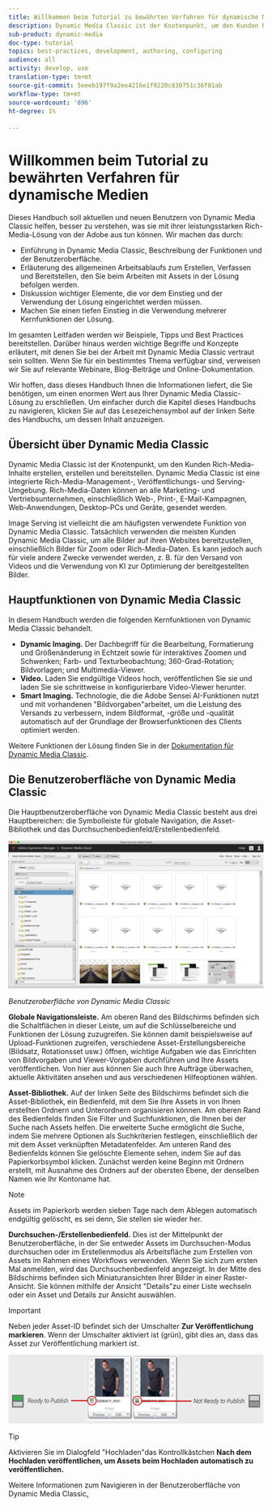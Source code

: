 ```yaml
---
title: Willkommen beim Tutorial zu bewährten Verfahren für dynamische Medien
description: Dynamic Media Classic ist der Knotenpunkt, um den Kunden Rich-Media-Inhalte erstellen, erstellen und bereitstellen. Dieses Tutorial zu Best Practices wurde erstellt, um aktuellen und neuen Benutzern von Dynamic Media Classic zu helfen, besser zu verstehen, was sie mit dieser leistungsstarken Rich-Media-Lösung von der Adobe aus tun können. In diesem Teil des Tutorials erfahren Sie, was Dynamic Media Classic ist, und erhalten einen kurzen Überblick über die wichtigsten Funktionen und die Benutzeroberfläche.
sub-product: dynamic-media
doc-type: tutorial
topics: best-practices, development, authoring, configuring
audience: all
activity: develop, use
translation-type: tm+mt
source-git-commit: 5eeeb197f9a2ee4216e1f9220c830751c36f01ab
workflow-type: tm+mt
source-wordcount: '896'
ht-degree: 1%

---
```



# Willkommen beim Tutorial zu bewährten Verfahren für dynamische Medien

Dieses Handbuch soll aktuellen und neuen Benutzern von Dynamic Media Classic helfen, besser zu verstehen, was sie mit ihrer leistungsstarken Rich-Media-Lösung von der Adobe aus tun können. Wir machen das durch:

- Einführung in Dynamic Media Classic, Beschreibung der Funktionen und der Benutzeroberfläche.
- Erläuterung des allgemeinen Arbeitsablaufs zum Erstellen, Verfassen und Bereitstellen, den Sie beim Arbeiten mit Assets in der Lösung befolgen werden.
- Diskussion wichtiger Elemente, die vor dem Einstieg und der Verwendung der Lösung eingerichtet werden müssen.
- Machen Sie einen tiefen Einstieg in die Verwendung mehrerer Kernfunktionen der Lösung.

Im gesamten Leitfaden werden wir Beispiele, Tipps und Best Practices bereitstellen. Darüber hinaus werden wichtige Begriffe und Konzepte erläutert, mit denen Sie bei der Arbeit mit Dynamic Media Classic vertraut sein sollten. Wenn Sie für ein bestimmtes Thema verfügbar sind, verweisen wir Sie auf relevante Webinare, Blog-Beiträge und Online-Dokumentation.

Wir hoffen, dass dieses Handbuch Ihnen die Informationen liefert, die Sie benötigen, um einen enormen Wert aus Ihrer Dynamic Media Classic-Lösung zu erschließen. Um einfacher durch die Kapitel dieses Handbuchs zu navigieren, klicken Sie auf das Lesezeichensymbol auf der linken Seite des Handbuchs, um dessen Inhalt anzuzeigen.

## Übersicht über Dynamic Media Classic

Dynamic Media Classic ist der Knotenpunkt, um den Kunden Rich-Media-Inhalte erstellen, erstellen und bereitstellen. Dynamic Media Classic ist eine integrierte Rich-Media-Management-, Veröffentlichungs- und Serving-Umgebung. Rich-Media-Daten können an alle Marketing- und Vertriebsunternehmen, einschließlich Web-, Print-, E-Mail-Kampagnen, Web-Anwendungen, Desktop-PCs und Geräte, gesendet werden.

Image Serving ist vielleicht die am häufigsten verwendete Funktion von Dynamic Media Classic. Tatsächlich verwenden die meisten Kunden Dynamic Media Classic, um alle Bilder auf ihren Websites bereitzustellen, einschließlich Bilder für Zoom oder Rich-Media-Daten. Es kann jedoch auch für viele andere Zwecke verwendet werden, z. B. für den Versand von Videos und die Verwendung von KI zur Optimierung der bereitgestellten Bilder.

## Hauptfunktionen von Dynamic Media Classic

In diesem Handbuch werden die folgenden Kernfunktionen von Dynamic Media Classic behandelt.

- **Dynamic Imaging.** Der Dachbegriff für die Bearbeitung, Formatierung und Größenänderung in Echtzeit sowie für interaktives Zoomen und Schwenken; Farb- und Texturbeobachtung; 360-Grad-Rotation; Bildvorlagen; und Multimedia-Viewer.
- **Video.** Laden Sie endgültige Videos hoch, veröffentlichen Sie sie und laden Sie sie schrittweise in konfigurierbare Video-Viewer herunter.
- **Smart Imaging.** Technologie, die die Adobe Sensei AI-Funktionen nutzt und mit vorhandenen &quot;Bildvorgaben&quot;arbeitet, um die Leistung des Versands zu verbessern, indem Bildformat, -größe und -qualität automatisch auf der Grundlage der Browserfunktionen des Clients optimiert werden.

Weitere Funktionen der Lösung finden Sie in der [Dokumentation für Dynamic Media Classic](https://docs.adobe.com/content/help/en/dynamic-media-classic/using/intro/introduction.html).

## Die Benutzeroberfläche von Dynamic Media Classic

Die Hauptbenutzeroberfläche von Dynamic Media Classic besteht aus drei Hauptbereichen: die Symbolleiste für globale Navigation, die Asset-Bibliothek und das Durchsuchenbedienfeld/Erstellenbedienfeld.

![image](assets/overview/overview-dmc-ui-ew.png)

_Benutzeroberfläche von Dynamic Media Classic_

**Globale Navigationsleiste.** Am oberen Rand des Bildschirms befinden sich die Schaltflächen in dieser Leiste, um auf die Schlüsselbereiche und Funktionen der Lösung zuzugreifen. Sie können damit beispielsweise auf Upload-Funktionen zugreifen, verschiedene Asset-Erstellungsbereiche (Bildsatz, Rotationsset usw.) öffnen, wichtige Aufgaben wie das Einrichten von Bildvorgaben und Viewer-Vorgaben durchführen und Ihre Assets veröffentlichen. Von hier aus können Sie auch Ihre Aufträge überwachen, aktuelle Aktivitäten ansehen und aus verschiedenen Hilfeoptionen wählen.

**Asset-Bibliothek.** Auf der linken Seite des Bildschirms befindet sich die Asset-Bibliothek, ein Bedienfeld, mit dem Sie Ihre Assets in von Ihnen erstellten Ordnern und Unterordnern organisieren können. Am oberen Rand des Bedienfelds finden Sie Filter und Suchfunktionen, die Ihnen bei der Suche nach Assets helfen. Die erweiterte Suche ermöglicht die Suche, indem Sie mehrere Optionen als Suchkriterien festlegen, einschließlich der mit dem Asset verknüpften Metadatenfelder. Am unteren Rand des Bedienfelds können Sie gelöschte Elemente sehen, indem Sie auf das Papierkorbsymbol klicken. Zunächst werden keine Beginn mit Ordnern erstellt, mit Ausnahme des Ordners auf der obersten Ebene, der denselben Namen wie Ihr Kontoname hat.

>[!NOTE]
>
>Assets im Papierkorb werden sieben Tage nach dem Ablegen automatisch endgültig gelöscht, es sei denn, Sie stellen sie wieder her.

**Durchsuchen-/Erstellenbedienfeld.** Dies ist der Mittelpunkt der Benutzeroberfläche, in der Sie entweder Assets im Durchsuchen-Modus durchsuchen oder im Erstellenmodus als Arbeitsfläche zum Erstellen von Assets im Rahmen eines Workflows verwenden. Wenn Sie sich zum ersten Mal anmelden, wird das Durchsuchenbedienfeld angezeigt. In der Mitte des Bildschirms befinden sich Miniaturansichten Ihrer Bilder in einer Raster-Ansicht. Sie können mithilfe der Ansicht &quot;Details&quot;zu einer Liste wechseln oder ein Asset und Details zur Ansicht auswählen.

>[!IMPORTANT]
>
>Neben jeder Asset-ID befindet sich der Umschalter **Zur Veröffentlichung markieren**. Wenn der Umschalter aktiviert ist (grün), gibt dies an, dass das Asset zur Veröffentlichung markiert ist.

![image](assets/overview/overview-mark-for-publish.png)

>[!TIP]
>
>Aktivieren Sie im Dialogfeld &quot;Hochladen&quot;das Kontrollkästchen **Nach dem Hochladen veröffentlichen, um Assets beim Hochladen automatisch zu veröffentlichen.**

Weitere Informationen zum Navigieren in der Benutzeroberfläche von Dynamic Media Classic[.](https://docs.adobe.com/content/help/en/dynamic-media-classic/using/getting-started/navigation-basics.html)

